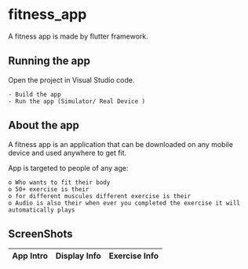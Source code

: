 # fitness_app

A fitness app is made by flutter framework.

## Running the app
  Open the project in Visual Studio code.
  
    - Build the app
    - Run the app (Simulator/ Real Device )

## About the app

A fitness app is an application that can be downloaded on any mobile device and used anywhere to get fit.

App is targeted to people of any age:
  
    o Who wants to fit their body
    o 50+ exercise is their
    o for different muscules different exercise is their
    o Audio is also their when ever you completed the exercise it will automatically plays 
    
## ScreenShots
App Intro                  |Display Info               |Exercise  Info
:-------------------------:|:-------------------------:|:-------------------------:
